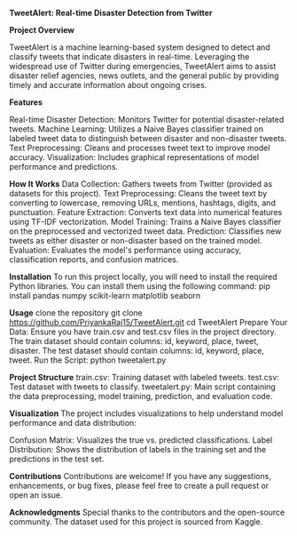 **TweetAlert: Real-time Disaster Detection from Twitter**

**Project Overview**

TweetAlert is a machine learning-based system designed to detect and classify tweets that indicate disasters in real-time. Leveraging the widespread use of Twitter during emergencies, TweetAlert aims to assist disaster relief agencies, news outlets, and the general public by providing timely and accurate information about ongoing crises.

**Features**

Real-time Disaster Detection: Monitors Twitter for potential disaster-related tweets.
Machine Learning: Utilizes a Naive Bayes classifier trained on labeled tweet data to distinguish between disaster and non-disaster tweets.
Text Preprocessing: Cleans and processes tweet text to improve model accuracy.
Visualization: Includes graphical representations of model performance and predictions.

**How It Works**
Data Collection: Gathers tweets from Twitter (provided as datasets for this project).
Text Preprocessing: Cleans the tweet text by converting to lowercase, removing URLs, mentions, hashtags, digits, and punctuation.
Feature Extraction: Converts text data into numerical features using TF-IDF vectorization.
Model Training: Trains a Naive Bayes classifier on the preprocessed and vectorized tweet data.
Prediction: Classifies new tweets as either disaster or non-disaster based on the trained model.
Evaluation: Evaluates the model's performance using accuracy, classification reports, and confusion matrices.

**Installation**
To run this project locally, you will need to install the required Python libraries. You can install them using the following command:
pip install pandas numpy scikit-learn matplotlib seaborn

**Usage**
clone the repository
git clone https://github.com/PriyankaRaj15/TweetAlert.git
cd TweetAlert
Prepare Your Data:
Ensure you have train.csv and test.csv files in the project directory. The train dataset should contain columns: id, keyword, place, tweet, disaster. The test dataset should contain columns: id, keyword, place, tweet.
Run the Script:
python tweetalert.py

**Project Structure**
train.csv: Training dataset with labeled tweets.
test.csv: Test dataset with tweets to classify.
tweetalert.py: Main script containing the data preprocessing, model training, prediction, and evaluation code.

**Visualization**
The project includes visualizations to help understand model performance and data distribution:

Confusion Matrix: Visualizes the true vs. predicted classifications.
Label Distribution: Shows the distribution of labels in the training set and the predictions in the test set.

**Contributions**
Contributions are welcome! If you have any suggestions, enhancements, or bug fixes, please feel free to create a pull request or open an issue.

**Acknowledgments**
Special thanks to the contributors and the open-source community.
The dataset used for this project is sourced from Kaggle.

